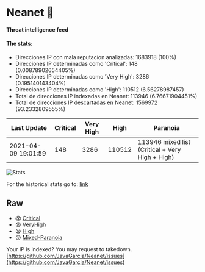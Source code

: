 # Neanet :hocho:
#### Threat intelligence feed
#### The stats:

- Direcciones IP con mala reputacion analizadas: 1683918 (100%)
- Direcciones IP determinadas como 'Critical':  148 (0.00878902654405%)
- Direcciones IP determinadas como 'Very High':  3286 (0.195140143404%)
- Direcciones IP determinadas como 'High':  110512 (6.56278987457)
- Total de direcciones IP indexadas en Neanet:  113946 (6.76671904451%)
- Total de direcciones IP descartadas en Neanet:  1569972 (93.2332809555%)

| Last Update | Critical | Very High | High | Paranoia |
| --- | --- | --- | --- | --- |
| 2021-04-09 19:01:59 | 148 | 3286 | 110512 | 113946 mixed list (Critical + Very High + High)|

![Stats](https://docs.google.com/spreadsheets/d/e/2PACX-1vSnaNMIXVabIpDJjufMlzH7poXnshF3mgd8Is1g9ytUEzVsP5my4Trn8f-xkoLLQ38xpL3HtmUexLo6/pubchart?oid=501124687&format=image)

For the historical stats go to: [link](/stats.csv)
## Raw
- :scream: [Critical](https://raw.githubusercontent.com/JavaGarcia/Neanet/master/blacklists/neanet_critical.txt)
- :fearful: [VeryHigh](https://raw.githubusercontent.com/JavaGarcia/Neanet/master/blacklists/neanet_veryHigh.txtt)
- :frowning: [High](https://raw.githubusercontent.com/JavaGarcia/Neanet/master/blacklists/neanet_high.txt)
- :dizzy_face: [Mixed-Paranoia](https://raw.githubusercontent.com/JavaGarcia/Neanet/master/blacklists/neanet_all.txt)


Your IP is indexed? You may request to takedown. [https://github.com/JavaGarcia/Neanet/issues](https://github.com/JavaGarcia/Neanet/issues)

































































































































































































































































































































































































































































































































































































































































































































































































































































































































































































































































































































































































































































































































































































































































































































































































































































































































































































































































































































































































































































































































































































































































































































































































































































































































































































































































































































































































































































































































































































































































































































































































































































































































































































































































































































































































































































































































































































































































































































































































































































































































































































































































































































































































































































































































































































































































































































































































































































































































































































































































































































































































































































































































































































































































































































































































































































































